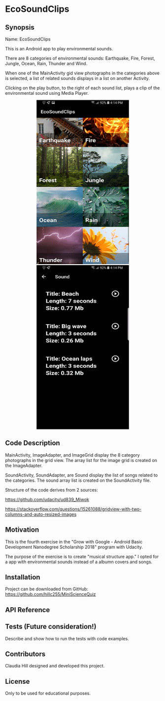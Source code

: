 # EcoSoundClips

## Synopsis

Name: EcoSoundClips

This is an Android app to play environmental sounds.

There are 8 categories of environmental sounds: Earthquake, Fire, Forest, Jungle, Ocean, Rain, Thunder and Wind.  

When one of the MainActivity gid view photographs in the categories above is selected, a list of related sounds displays in a list on another Activity.

Clicking on the play button, to the right of each sound list, plays a clip of the environmental sound using Media Player.

<p align="center">
 <kbd><img width="300" height="532" src="readme_assets/EcoSoundClips.gif"></kbd><kbd><img width="300" height="532" src="readme_assets/EcoSoundClips_list.gif"></kbd>
</p>

## Code Description

MainActivity, ImageAdapter, and ImageGrid display the 8 category photographs in the grid view.  The array list for the image grid is created on the ImageAdapter.

SoundActivity, SoundAdapter, are Sound display the list of songs related to the categories.  The sound array list is created on the SoundActivity file.

Structure of the code derives from 2 sources:

https://github.com/udacity/ud839_Miwok

https://stackoverflow.com/questions/15261088/gridview-with-two-columns-and-auto-resized-images

## Motivation

This is the fourth exercise in the "Grow with Google - Android Basic Development Nanodegree Scholarship 2018" program with Udacity.

The purpose of the exercise is to create "musical structure app." I opted for a app with environmental sounds instead of a albumn covers and songs.

## Installation

Project can be downloaded from GitHub:  https://github.com/hillc255/MiniScienceQuiz

## API Reference

## Tests (Future consideration!)

Describe and show how to run the tests with code examples.

## Contributors

Claudia Hill designed and developed this project.

## License

Only to be used for educational purposes.
